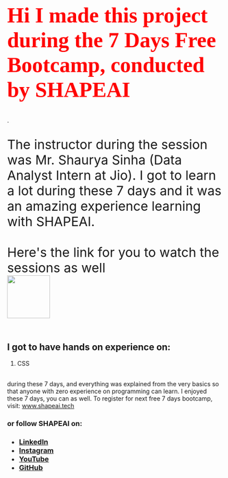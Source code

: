 <!DOCTYPE html>
<html>
<head>
   <meta charset="utf-8">
   <title>shape ai project</title>
   <style>
   h1{
    color: red;
    font-family:itallic;
    font-size:50px;
   }
   .shapeai{  
           background-color:yellow
           font-family:itallic;
           font-size: 30px;
           }
   #s{
     width:100px;
     height:100px;
     }
   </style>
</head> 
 <body>
<h1>Hi I made this project during the 7 Days Free Bootcamp, conducted by <b> SHAPEAI</h1>
</b>.
<p class="shapeai">The instructor during the session was Mr. Shaurya Sinha (Data Analyst Intern at Jio). I got to
learn a lot during these 7 days and it was an amazing experience learning with SHAPEAI.
<br><br>Here's the link for you to watch the sessions as well<br>
<a href="https://youtube.com/playlist?list=PL7zl8TDRnbun7K0fECtSMCI2hOCgLBy9a"> <img src="https://github.com/ShapeAI/PYTHON-AND-DATA-ANALYTICS/blob/main/WebD%20poster.png" id="s"> </a></p>
<h2><br>I got to have hands on experience on:</h2>
 <ol>  
<li>CSS
 </ol> 
<p><br>during these 7 days, and everything was explained from the very basics so that
anyone with zero experience on programming can learn.
I enjoyed these 7 days, you can as well. To register for next free 7 days bootcamp, visit:
<a href="www.shapeai.tech" alt="shape ai">www.shapeai.tech</a></p>
<h3>or follow SHAPEAI on:<h3>
<ul>  
<li><a href="https://in.linkedin.com/company/shapeai">LinkedIn</a></li>
<li><a href="https://www.instagram.com/shape.ai/?hl=en">Instagram</a></li>
<li><a href="https://www.youtube.com/channel/UCTUvDLTW9meuDXWcbmISPdA">YouTube</a></li>
<li><a href="https://github.com/shapeai">GitHub</a></li>
 </ul>  
 </body>  
</html> 
